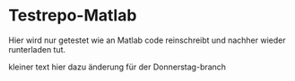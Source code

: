 # Testrepo-Matlab

Hier wird nur getestet wie an Matlab code reinschreibt und nachher wieder runterladen tut. 

kleiner text hier dazu 
änderung für der Donnerstag-branch 
